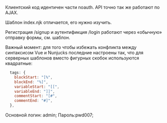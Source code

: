 Клиентский код идентичен части noauth.
API точно так же работают по AJAX.

Шаблон index.njk отличается, его нужно изучить.

Регистрация /signup и аутентификция /login работают через «обычную» отправку формы, см. шаблон.

Важный момент: для того чтобы избежать конфликта между синтаксисом Vue и Nunjucks последние настроены так, что для серверных шаблонов вместо фигурных скобок используются квадратные:

```js
  tags: {
    blockStart: "[%",
    blockEnd: "%]",
    variableStart: "[[",
    variableEnd: "]]",
    commentStart: "[#",
    commentEnd: "#]",
  },
```
Основной логин: admin; Пароль:pwd007;
